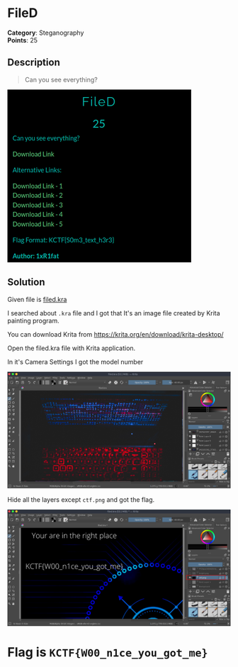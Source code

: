 # FileD

**Category**: Steganography \
**Points**: 25

## Description

> Can you see everything?

![](que.png)
## Solution
Given file is [filed.kra](filed.kra)

I searched about `.kra` file and I got that It's an image file created by Krita painting program.

You can download Krita from https://krita.org/en/download/krita-desktop/

Open the filed.kra file with Krita application.

In it's Camera Settings I got the model number

![](1.png)

Hide all the layers except `ctf.png` and got the flag.

![](2.png)

# Flag is `KCTF{W00_n1ce_you_got_me}`


